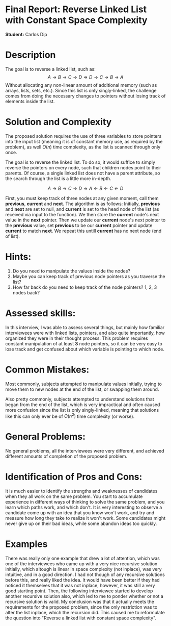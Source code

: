 <!-- 
#### Notes:

- H. Mualem
First attempt was to save last node in variable and attach back at beginning. Upon realizinh he could alter the nodes next element pointer, he quickly jumped closer to the solution. I might have tipped a bit too hard, but I think he got the gist of it pretty quickly after trying a bit. Tip #2 (keep track) might be a bit strong. He made two mistakes, one was trying to skip the first iteration of while loop, and forgetting to update the head node pointer (node 0 <-> node 1). The second was he forgot to return the last node at the end.

- Felipe
First attempt involved trying to move around values inside the list, swapping back and forth.
Second attempt was to move node by node to the end of the list
When told repeatedly to try only reversing the pointers, the subject eventually started coding. Still did not arrive at a functioning solution.

- Enrico
Initially came up with a recursive idea to go to end of list, then update points as you return up the tree.
Upon realizing that recursion breaks the 'inplace' rule, proceeded to start messing with pointers immediately,
rapidly progressing toward the correct solution, albeit still tried sorting from end to start for some time, needing a nudge
to start inverting from the beginning of the list. 
-->

**Final Report: Reverse Linked List with Constant Space Complexity**
=====================

**Student:** Carlos Dip

**Description**
=====================

The goal is to reverse a linked list, such as: 
$$A\rightarrow B\rightarrow C\rightarrow D \Longrightarrow D\rightarrow C\rightarrow B\rightarrow A$$ 
Without allocating any non-linear amount of additional memory (such as arrays, lists, sets, etc.).
Since this list is only singly-linked, the challenge comes from doing the necessary changes to pointers without losing track of elements inside the list.

**Solution and Complexity**
=====================

The proposed solution requires the use of three variables to store pointers into the input list (meaning it is of constant memory use, as required by the problem), as well $O(n)$ time complexity, as the list is scanned through only once.


The goal is to reverse the linked list. To do so, it would suffice to simply reverse the pointers on every node, such that children nodes point to their parents. Of course, a single linked list does not have a parent attribute, so the search through the list is a little more in-depth.

$$A\rightarrow B\rightarrow C\rightarrow D \Longrightarrow A\leftarrow B\leftarrow C\leftarrow D$$

First, you must keep track of three nodes at any given moment, call them **previous**, **current** and **next**. The algorithm is as follows: Initially, **previous** and **next** are set to null, and **current** is set to the head node of the list (as received via input to the function). We then store the **current** node's next value in the **next** pointer. Then we update our **current** node's next pointer to the **previous** value, set **previous** to be our **current** pointer and update **current** to match **next**. We repeat this untill **current** has no next node (end of list).

**Hints:**
=====================

1. Do you need to manipulate the values inside the nodes?
2. Maybe you can keep track of previous node pointers as you traverse the list?
3. How far back do you need to keep track of the node pointers? 1, 2, 3 nodes back?

**Assessed skills:**
=====================

In this interview, I was able to assess several things, but mainly how familiar interviewees were with linked lists, pointers, and also quite importantly, how organized they were in their thought process. This problem requires constant manipulation of at least **3** node pointers, so it can be very easy to lose track and get confused about which variable is pointing to which node.

**Common Mistakes:**
=====================

Most commonly, subjects attempted to manipulate values initially, trying to move them to new nodes at the end of the list, or swapping them around.

Also pretty commonly, subjects attempted to understand solutions that began from the end of the list, which is very impractical and often caused more confusion since the list is only singly-linked, meaning that solutions like this can only ever be of $O(n^2)$ time complexity (or worse).

**General Problems:**
=====================

No general problems, all the interviewees were very different, and achieved different amounts of completion of the proposed problem.

**Identification of Pros and Cons:**
=====================
It is much easier to identify the strengths and weaknesses of candidates when they all work on the same problem. You start to accumulate experience in different ways of thinking to solve the same problem, and you learn which paths work, and which don't. It is very interesting to observe a candidate come up with an idea that you know won't work, and try and measure how long they take to realize it won't work. Some candidates might never give up on their bad ideas, while some abandon ideas too quickly. 

**Examples**
=====================
There was really only one example that drew a lot of attention, which was one of the interviewees who came up with a very nice recursive solution initially, which altough is linear in space complexity (not inplace), was very intuitive, and in a good direction. I had not though of any recursive solutions before this, and really liked the idea. It would have been better if they had noticed it themselves that it was not inplace, however, it was still a very good starting point. Then, the following interviewee started to develop another recursive solution also, which led to me to ponder whether or not a recursive solution is valid. My conclusion was that it actually meets the requirements for the proposed problem, since the only restriction was to alter the list inplace, which the recursion did. This caused me to reformulate the question into "Reverse a linked list with constant space complexity".


